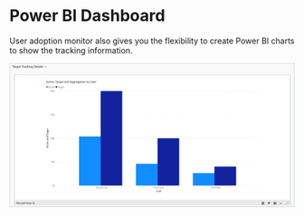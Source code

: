 # Power BI Dashboard

User adoption monitor also gives you the flexibility to create Power BI charts to show the tracking information.

![](<../../../.gitbook/assets/Power BI.jpg>)
